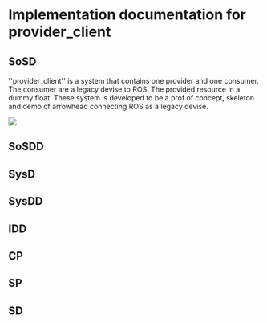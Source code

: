 # Implementation documentation for provider_client
[uml]: provider_client.jpeg
## SoSD
''provider_client'' is a system that contains one provider and one consumer.
The consumer are a legacy devise to ROS.
The provided resource in a dummy float.
These system is developed to be a prof of concept, skeleton and demo of arrowhead connecting ROS as a legacy devise.

![][uml]

## SoSDD

## SysD

## SysDD

## IDD

## CP

## SP

## SD

